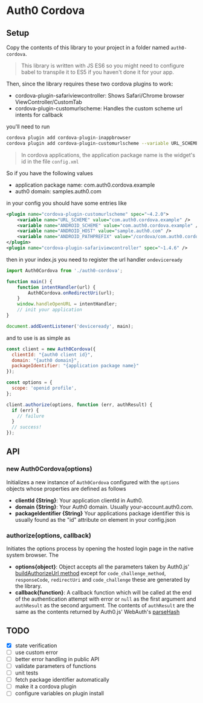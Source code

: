# Auth0 Cordova

## Setup

Copy the contents of this library to your project in a folder named `auth0-cordova`.

> This library is written with JS ES6 so you might need to configure babel to transpile it to ES5 if you haven't done it for your app.

Then, since the library requires these two cordova plugins to work:

- cordova-plugin-safariviewcontroller: Shows Safari/Chrome browser ViewController/CustomTab
- cordova-plugin-customurlscheme: Handles the custom scheme url intents for callback

you'll need to run 

```bash
cordova plugin add cordova-plugin-inappbrowser
cordova plugin add cordova-plugin-customurlscheme --variable URL_SCHEME={application package name} --variable ANDROID_SCHEME={application package name} --variable ANDROID_HOST={auth0 domain} --variable ANDROID_PATHPREFIX=/cordova/{application package name}/callback
```

> In cordova applications, the application package name is the widget's id in the file `config.xml`

So if you have the following values

* application package name: com.auth0.cordova.example
* auth0 domain: samples.auth0.com

in your config you should have some entries like 

```xml
<plugin name="cordova-plugin-customurlscheme" spec="~4.2.0">
    <variable name="URL_SCHEME" value="com.auth0.cordova.example" />
    <variable name="ANDROID_SCHEME" value="com.auth0.cordova.example" />
    <variable name="ANDROID_HOST" value="sample.auth0.com" />
    <variable name="ANDROID_PATHPREFIX" value="/cordova/com.auth0.cordova.example/callback" />
</plugin>
<plugin name="cordova-plugin-safariviewcontroller" spec="~1.4.6" />
```

then in your index.js you need to register the url handler `ondeviceready`

```js
import Auth0Cordova from './auth0-cordova';

function main() {
    function intentHandler(url) {
        Auth0Cordova.onRedirectUri(url);
    }
    window.handleOpenURL = intentHandler;
    // init your application
}

document.addEventListener('deviceready', main);
```

and to use is as simple as

```js
const client = new Auth0Cordova({
  clientId: "{auth0 client id}",
  domain: "{auth0 domain}",
  packageIdentifier: "{application package name}"
});

const options = {
  scope: 'openid profile',
};

client.authorize(options, function (err, authResult) {
  if (err) {
    // failure
  }
  // success!
});
```

## API 

### new Auth0Cordova(options)

Initializes a new instance of `Auth0Cordova` configured with the `options` objects whose properties are defined as follows

- **clientId {String}**: Your application clientId in Auth0.
- **domain {String}**: Your Auth0 domain. Usually your-account.auth0.com.
- **packageIdentifier {String}** Your applications package identifier this is usually found as the "id" attribute on <widget> element in your config.json 

### authorize(options, callback)

Initiates the options process by opening the hosted login page in the native system browser. The 


- **options{object}**: Object accepts all the parameters taken by Auth0.js' [buildAuthorizeUrl method](https://github.com/auth0/auth0.js#api-1) except for `code_challenge_method`, `responseCode`, `redirectUri` and `code_challenge` these are generated by the library.
- **callback{function}**: A callback function which will be called at the end of the authentication attempt with error or `null` as the first argument and `authResult` as the second argument. The contents of `authResult` are the same as the contents returned by Auth0.js' WebAuth's [parseHash](https://github.com/auth0/auth0.js#auth0webauth)


## TODO

- [x] state verification
- [ ] use custom error
- [ ] better error handling in public API
- [ ] validate parameters of functions
- [ ] unit tests
- [ ] fetch package identifier automatically
- [ ] make it a cordova plugin
- [ ] configure variables on plugin install
